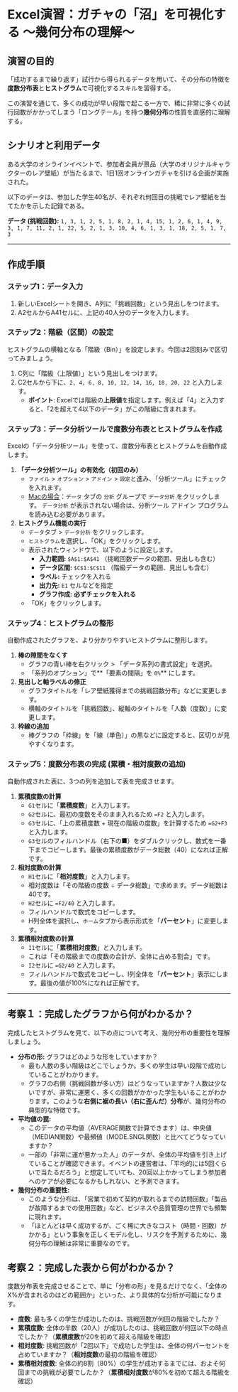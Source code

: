 # Excel演習：ガチャの「沼」を可視化する ～幾何分布の理解～

## 演習の目的

「成功するまで繰り返す」試行から得られるデータを用いて、その分布の特徴を**度数分布表**と**ヒストグラム**で可視化するスキルを習得する。

この演習を通じて、多くの成功が早い段階で起こる一方で、稀に非常に多くの試行回数がかかってしまう「ロングテール」を持つ**幾何分布**の性質を直感的に理解する。

## シナリオと利用データ

ある大学のオンラインイベントで、参加者全員が景品（大学のオリジナルキャラクターのレア壁紙）が当たるまで、1日1回オンラインガチャを引ける企画が実施された。

以下のデータは、参加した学生40名が、それぞれ何回目の挑戦でレア壁紙を当てたかを示した記録である。

**データ (挑戦回数):**
`1, 3, 1, 2, 5, 1, 8, 2, 1, 4, 15, 1, 2, 6, 1, 4, 9, 3, 1, 7, 11, 2, 1, 22, 5, 2, 1, 3, 10, 4, 6, 1, 3, 1, 18, 2, 5, 1, 7, 3`

---

## 作成手順

### ステップ1：データ入力

1.  新しいExcelシートを開き、A列に「挑戦回数」という見出しをつけます。
2.  A2セルからA41セルに、上記の40人分のデータを入力します。



### ステップ2：階級（区間）の設定

ヒストグラムの横軸となる「階級（Bin）」を設定します。今回は2回刻みで区切ってみましょう。

1.  C列に「階級（上限値）」という見出しをつけます。
2.  C2セルから下に、`2, 4, 6, 8, 10, 12, 14, 16, 18, 20, 22` と入力します。
    * **ポイント**: Excelでは階級の**上限値**を指定します。例えば「4」と入力すると、「2を超えて4以下のデータ」がこの階級に含まれます。

### ステップ3：データ分析ツールで度数分布表とヒストグラムを作成

Excelの「データ分析ツール」を使って、度数分布表とヒストグラムを自動作成します。

1.  **「データ分析ツール」の有効化（初回のみ）**
    * `ファイル` > `オプション` > `アドイン` > `設定`と進み、「分析ツール」にチェックを入れます。
    * [Macの場合](https://support.microsoft.com/ja-jp/office/分析ツールを使用して統計学的および工学的分析を行う-6c67ccf0-f4a9-487c-8dec-bdb5a2cefab6)：`データ` タブの `分析` グループで `データ分析` をクリックします。 `データ分析` が表示されない場合は、分析ツール アドイン プログラムを読み込む必要があります。
2.  **ヒストグラム機能の実行**
    * `データ`タブ > `データ分析` をクリックします。
    * `ヒストグラム`を選択し、「OK」をクリックします。
    * 表示されたウィンドウで、以下のように設定します。
        * **入力範囲:** `$A$1:$A$41` （挑戦回数データの範囲、見出しも含む）
        * **データ区間:** `$C$1:$C$11` （階級データの範囲、見出しも含む）
        * **ラベル:** チェックを入れる
        * **出力先:** `E1` セルなどを指定
        * **グラフ作成:** **必ずチェックを入れる**
    * 「OK」をクリックします。



### ステップ4：ヒストグラムの整形

自動作成されたグラフを、より分かりやすいヒストグラムに整形します。

1.  **棒の隙間をなくす**
    * グラフの青い棒を右クリック > 「データ系列の書式設定」を選択。
    * 「系列のオプション」で**「要素の間隔」を `0%`** にします。
2.  **見出しと軸ラベルの修正**
    * グラフタイトルを「レア壁紙獲得までの挑戦回数分布」などに変更します。
    * 横軸のタイトルを「挑戦回数」、縦軸のタイトルを「人数（度数）」に変更します。
3.  **枠線の追加**
    * 棒グラフの「枠線」を「線（単色）」の黒などに設定すると、区切りが見やすくなります。


### ステップ5：度数分布表の完成 (累積・相対度数の追加)

自動作成された表に、3つの列を追加して表を完成させます。

1.  **累積度数の計算**
    * `G1`セルに「**累積度数**」と入力します。
    * `G2`セルに、最初の度数をそのまま入れるため `=F2` と入力します。
    * `G3`セルに、「上の累積度数 + 現在の階級の度数」を計算するため `=G2+F3` と入力します。
    * `G3`セルのフィルハンドル（右下の■）をダブルクリックし、数式を一番下までコピーします。最後の累積度数がデータ総数（40）になれば正解です。
2.  **相対度数の計算**
    * `H1`セルに「**相対度数**」と入力します。
    * 相対度数は「その階級の度数 ÷ データ総数」で求めます。データ総数は40です。
    * `H2`セルに `=F2/40` と入力します。
    * フィルハンドルで数式をコピーします。
    * H列全体を選択し、`ホーム`タブから表示形式を「**パーセント**」に変更します。
3.  **累積相対度数の計算**
    * `I1`セルに「**累積相対度数**」と入力します。
    * これは「その階級までの度数の合計が、全体に占める割合」です。
    * `I2`セルに `=G2/40` と入力します。
    * フィルハンドルで数式をコピーし、I列全体を「**パーセント**」表示にします。最後の値が100%になれば正解です。


---


## 考察１：完成したグラフから何がわかるか？

完成したヒストグラムを見て、以下の点について考え、幾何分布の重要性を理解しましょう。

* **分布の形:** グラフはどのような形をしていますか？
    * 最も人数の多い階級はどこでしょうか。多くの学生は早い段階で成功していることがわかります。
    * グラフの右側（挑戦回数が多い方）はどうなっていますか？人数は少ないですが、非常に運悪く、多くの回数がかかった学生もいることがわかります。このような**右側に裾の長い（右に歪んだ）分布**が、幾何分布の典型的な特徴です。
* **平均値の罠:**
    * このデータの平均値（AVERAGE関数で計算できます）は、中央値（MEDIAN関数）や最頻値（MODE.SNGL関数）と比べてどうなっていますか？
    * 一部の「非常に運が悪かった人」のデータが、全体の平均値を引き上げていることが確認できます。イベントの運営者は、「平均的には5回くらいで当たるだろう」と想定していても、20回以上かかってしまう参加者へのケアが必要になるかもしれない、と予測できます。
* **幾何分布の重要性:**
    * このような分布は、「営業で初めて契約が取れるまでの訪問回数」「製品が故障するまでの使用回数」など、ビジネスや品質管理の世界でも頻繁に現れます。
    * 「ほとんどは早く成功するが、ごく稀に大きなコスト（時間・回数）がかかる」という事象を正しくモデル化し、リスクを予測するために、幾何分布の理解は非常に重要なのです。

## 考察２：完成した表から何がわかるか？

度数分布表を完成させることで、単に「分布の形」を見るだけでなく、「全体のX%が含まれるのはどの範囲か」といった、より具体的な分析が可能になります。

* **度数**: 最も多くの学生が成功したのは、挑戦回数が何回の階級でしたか？
* **累積度数**: 全体の半数（20人）が成功したのは、挑戦回数が何回以下の時点でしたか？（**累積度数**が20を初めて超える階級を確認）
* **相対度数**: 挑戦回数が「2回以下」で成功した学生は、全体の何パーセントを占めていますか？（**相対度数**の最初の階級を確認）
* **累積相対度数**: 全体の約8割（80%）の学生が成功するまでには、およそ何回までの挑戦が必要でしたか？（**累積相対度数**が80%を初めて超える階級を確認）
